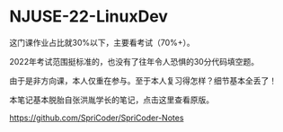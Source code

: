 # NJUSE-22-LinuxDev

这门课作业占比就30%以下，主要看考试（70%+）。

2022年考试范围挺标准的，也没有了往年令人恐惧的30分代码填空题。

由于是非方向课，本人仅重在参与。至于本人复习得怎样？细节基本全丢了！

本笔记基本脱胎自张洪胤学长的笔记，点击这里查看原版。

https://github.com/SpriCoder/SpriCoder-Notes

